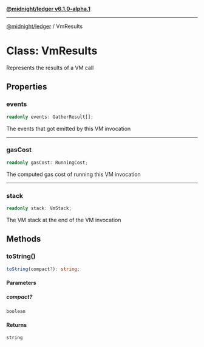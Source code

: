 [**@midnight/ledger v6.1.0-alpha.1**](../README.md)

***

[@midnight/ledger](../globals.md) / VmResults

# Class: VmResults

Represents the results of a VM call

## Properties

### events

```ts
readonly events: GatherResult[];
```

The events that got emitted by this VM invocation

***

### gasCost

```ts
readonly gasCost: RunningCost;
```

The computed gas cost of running this VM invocation

***

### stack

```ts
readonly stack: VmStack;
```

The VM stack at the end of the VM invocation

## Methods

### toString()

```ts
toString(compact?): string;
```

#### Parameters

##### compact?

`boolean`

#### Returns

`string`
